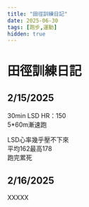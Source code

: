 ```yaml
---
title: "田徑訓練日記"
date: 2025-06-30
tags: [跑步,運動]
hidden: true
---
```


# 田徑訓練日記

## 2/15/2025

30min LSD HR：150  
5*60m漸速跑  

LSD心率幾乎壓不下來  
平均162最高178  
跑完累死  

## 2/16/2025

XXXXX
